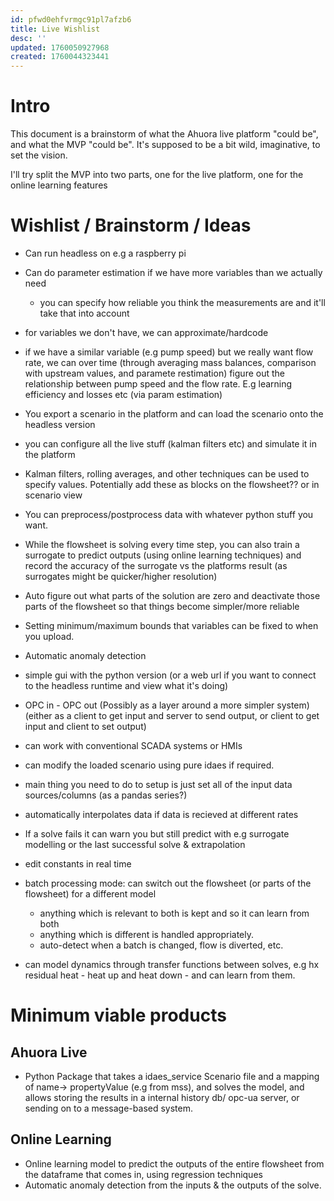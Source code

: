 ```yaml
---
id: pfwd0ehfvrmgc91pl7afzb6
title: Live Wishlist
desc: ''
updated: 1760050927968
created: 1760044323441
---
```


# Intro

This document is a brainstorm of what the Ahuora live platform "could be", and what the MVP "could be". It's supposed to be a bit wild, imaginative, to set the vision.

I'll try split the MVP into two parts, one for the live platform, one for the online learning features

# Wishlist / Brainstorm / Ideas

- Can run headless on e.g a raspberry pi

- Can do parameter estimation if we have more variables than we actually need 
   * you can specify how reliable you think the measurements are and it'll take that into account

- for variables we don't have, we can approximate/hardcode

- if we have a similar variable (e.g pump speed) but we really want flow rate, we can over time (through averaging mass balances, comparison with upstream values, and paramete restimation) figure out the relationship between pump speed and the flow rate. E.g learning efficiency and losses etc (via param estimation)

- You export a scenario in the platform and can load the scenario onto the headless version

- you can configure all the live stuff (kalman filters etc) and simulate it in the platform

- Kalman filters, rolling averages, and other techniques can be used to specify values. Potentially add these as blocks on the flowsheet?? or in scenario view

- You can preprocess/postprocess data with whatever python stuff you want.

- While the flowsheet is solving every time step, you can also train a surrogate to predict outputs (using online learning techniques) and record the accuracy of the surrogate vs the platforms result (as surrogates might be quicker/higher resolution)

- Auto figure out what parts of the solution are zero and deactivate those parts of the flowsheet so that things become simpler/more reliable

- Setting minimum/maximum bounds that variables can be fixed to when you upload.

- Automatic anomaly detection

- simple gui with the python version (or a web url if you want to connect to the headless runtime and view what it's doing)

- OPC in - OPC out (Possibly as a layer around a more simpler system) (either as a client to get input and server to send output, or client to get input and client to set output)

- can work with conventional SCADA systems or HMIs

- can modify the loaded scenario using pure idaes if required.

- main thing you need to do to setup is just set all of the input data sources/columns (as a pandas series?)

- automatically interpolates data if data is recieved at different rates

- If a solve fails it can warn you but still predict with e.g surrogate modelling or the last successful solve & extrapolation

- edit constants in real time

- batch processing mode: can switch out the flowsheet (or parts of the flowsheet) for a different model
  * anything which is relevant to both is kept and so it can learn from both
  * anything which is different is handled appropriately.
  * auto-detect when a batch is changed, flow is diverted, etc.

- can model dynamics through transfer functions between solves, e.g hx residual heat - heat up and heat down - and can learn from them.


# Minimum viable products

## Ahuora Live

- Python Package that takes a idaes_service Scenario file and a mapping of name-> propertyValue (e.g from mss), and solves the model, and allows storing the results in a internal history db/ opc-ua server, or sending on to a message-based system.  

## Online Learning

- Online learning model to predict the outputs of the entire flowsheet from the dataframe that comes in, using regression techniques
- Automatic anomaly detection from the inputs & the outputs of the solve.
